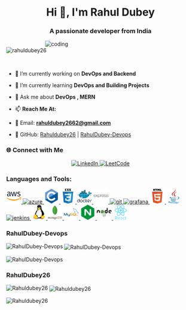 
<h1 align="center">Hi 👋, I'm Rahul Dubey</h1>
<h3 align="center">A passionate developer from India</h3>
<img align="right" alt="coding" width="400" src="https://cdn.dribbble.com/users/1162077/screenshots/3848914/programmer.gif">

<p align="left"> <img src="https://komarev.com/ghpvc/?username=rahuldubey26&label=Profile%20views&color=0e75b6&style=flat" alt="rahuldubey26" /> </p>

<p align="left"> <a href="https://twitter.com/" target="blank"><img src="https://img.shields.io/twitter/follow/?logo=twitter&style=for-the-badge" alt="" /></a> </p>

- 🔭 I’m currently working on **DevOps and Backend**

- 🌱 I’m currently learning **DevOps and Building Projects**

- 💬 Ask me about **DevOps , MERN**


- 📫 **Reach Me At:**  
- 📧 Email: **rahuldubey2662@gmail.com**  
- 🐙 GitHub: [Rahuldubey26](https://github.com/Rahuldubey26) | [RahulDubey-Devops](https://github.com/RahulDubey-Devops)

  
### 🌐 **Connect with Me**
<p align="center">
  <a href="https://www.linkedin.com/in/rahul-dubey-1aa663238" target="blank">
    <img src="https://img.shields.io/badge/LinkedIn-%230077B5.svg?style=for-the-badge&logo=linkedin&logoColor=white" alt="LinkedIn"/>
  </a>
  <a href="https://www.leetcode.com/Rahuldubey1" target="blank">
    <img src="https://img.shields.io/badge/LeetCode-%23FFA116.svg?style=for-the-badge&logo=leetcode&logoColor=black" alt="LeetCode"/>
  </a>
</p>

<!--
<h3 align="left">Connect with me:</h3>
<p align="left">
<a href="https://www.linkedin.com/in/rahul-dubey-1aa663238" target="blank"><img align="center" src="https://raw.githubusercontent.com/rahuldkjain/github-profile-readme-generator/master/src/images/icons/Social/linked-in-alt.svg" alt="rahul dubey" height="30" width="40" /></a>
<a href="https://www.leetcode.com/Rahuldubey1" target="blank"><img align="center" src="https://raw.githubusercontent.com/rahuldkjain/github-profile-readme-generator/master/src/images/icons/Social/leet-code.svg" alt="rahuldubey26" height="30" width="40" /></a>
</p>
-->

<h3 align="left">Languages and Tools:</h3>
<p align="left"> <a href="https://aws.amazon.com" target="_blank" rel="noreferrer"> <img src="https://raw.githubusercontent.com/devicons/devicon/master/icons/amazonwebservices/amazonwebservices-original-wordmark.svg" alt="aws" width="40" height="40"/> </a> <a href="https://azure.microsoft.com/en-in/" target="_blank" rel="noreferrer"> <img src="https://www.vectorlogo.zone/logos/microsoft_azure/microsoft_azure-icon.svg" alt="azure" width="40" height="40"/> </a> <a href="https://www.cprogramming.com/" target="_blank" rel="noreferrer"> <img src="https://raw.githubusercontent.com/devicons/devicon/master/icons/c/c-original.svg" alt="c" width="40" height="40"/> </a> <a href="https://www.w3schools.com/css/" target="_blank" rel="noreferrer"> <img src="https://raw.githubusercontent.com/devicons/devicon/master/icons/css3/css3-original-wordmark.svg" alt="css3" width="40" height="40"/> </a> <a href="https://www.docker.com/" target="_blank" rel="noreferrer"> <img src="https://raw.githubusercontent.com/devicons/devicon/master/icons/docker/docker-original-wordmark.svg" alt="docker" width="40" height="40"/> </a> <a href="https://expressjs.com" target="_blank" rel="noreferrer"> <img src="https://raw.githubusercontent.com/devicons/devicon/master/icons/express/express-original-wordmark.svg" alt="express" width="40" height="40"/> </a> <a href="https://git-scm.com/" target="_blank" rel="noreferrer"> <img src="https://www.vectorlogo.zone/logos/git-scm/git-scm-icon.svg" alt="git" width="40" height="40"/> </a> <a href="https://grafana.com" target="_blank" rel="noreferrer"> <img src="https://www.vectorlogo.zone/logos/grafana/grafana-icon.svg" alt="grafana" width="40" height="40"/> </a> <a href="https://www.w3.org/html/" target="_blank" rel="noreferrer"> <img src="https://raw.githubusercontent.com/devicons/devicon/master/icons/html5/html5-original-wordmark.svg" alt="html5" width="40" height="40"/> </a> <a href="https://www.java.com" target="_blank" rel="noreferrer"> <img src="https://raw.githubusercontent.com/devicons/devicon/master/icons/java/java-original.svg" alt="java" width="40" height="40"/> </a> <a href="https://www.jenkins.io" target="_blank" rel="noreferrer"> <img src="https://www.vectorlogo.zone/logos/jenkins/jenkins-icon.svg" alt="jenkins" width="40" height="40"/> </a> <a href="https://www.linux.org/" target="_blank" rel="noreferrer"> <img src="https://raw.githubusercontent.com/devicons/devicon/master/icons/linux/linux-original.svg" alt="linux" width="40" height="40"/> </a> <a href="https://www.mongodb.com/" target="_blank" rel="noreferrer"> <img src="https://raw.githubusercontent.com/devicons/devicon/master/icons/mongodb/mongodb-original-wordmark.svg" alt="mongodb" width="40" height="40"/> </a> <a href="https://www.mysql.com/" target="_blank" rel="noreferrer"> <img src="https://raw.githubusercontent.com/devicons/devicon/master/icons/mysql/mysql-original-wordmark.svg" alt="mysql" width="40" height="40"/> </a> <a href="https://www.nginx.com" target="_blank" rel="noreferrer"> <img src="https://raw.githubusercontent.com/devicons/devicon/master/icons/nginx/nginx-original.svg" alt="nginx" width="40" height="40"/> </a> <a href="https://nodejs.org" target="_blank" rel="noreferrer"> <img src="https://raw.githubusercontent.com/devicons/devicon/master/icons/nodejs/nodejs-original-wordmark.svg" alt="nodejs" width="40" height="40"/> </a> <a href="https://reactjs.org/" target="_blank" rel="noreferrer"> <img src="https://raw.githubusercontent.com/devicons/devicon/master/icons/react/react-original-wordmark.svg" alt="react" width="40" height="40"/> </a> </p>
<h3> RahulDubey-Devops</h3>
<p><img align="left" src="https://github-readme-stats.vercel.app/api/top-langs?username=RahulDubey-Devops&show_icons=true&locale=en&layout=compact" alt="RahulDubey-Devops" /></p>

<p>&nbsp;<img align="center" src="https://github-readme-stats.vercel.app/api?username=RahulDubey-Devops&show_icons=true&locale=en" alt="RahulDubey-Devops" /></p>

<p><img align="center" src="https://github-readme-streak-stats.herokuapp.com/?user=RahulDubey-Devops&" alt="RahulDubey-Devops" /></p>

<h3> RahulDubey26</h3>
<p><img align="left" src="https://github-readme-stats.vercel.app/api/top-langs?username=Rahuldubey26&show_icons=true&locale=en&layout=compact" alt="Rahuldubey26" /></p>

<p>&nbsp;<img align="center" src="https://github-readme-stats.vercel.app/api?username=Rahuldubey26&show_icons=true&locale=en" alt="Rahuldubey26" /></p>

<p><img align="center" src="https://github-readme-streak-stats.herokuapp.com/?user=Rahuldubey26&" alt="Rahuldubey26" /></p>
